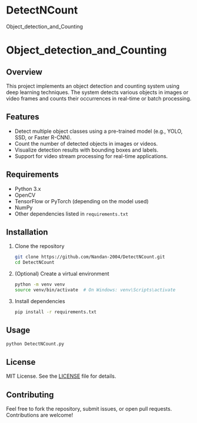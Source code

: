 # DetectNCount
Object_detection_and_Counting
# Object_detection_and_Counting

## Overview
This project implements an object detection and counting system using deep learning techniques. The system detects various objects in images or video frames and counts their occurrences in real-time or batch processing.

## Features
- Detect multiple object classes using a pre-trained model (e.g., YOLO, SSD, or Faster R-CNN).
- Count the number of detected objects in images or videos.
- Visualize detection results with bounding boxes and labels.
- Support for video stream processing for real-time applications.

## Requirements
- Python 3.x
- OpenCV
- TensorFlow or PyTorch (depending on the model used)
- NumPy
- Other dependencies listed in `requirements.txt`

## Installation
1. Clone the repository
   ```bash
   git clone https://github.com/Nandan-2004/DetectNCount.git
   cd DetectNCount
   ```
   
2. (Optional) Create a virtual environment
   ```bash
   python -m venv venv
   source venv/bin/activate  # On Windows: venv\Scripts\activate
   ```

3. Install dependencies
   ```bash
   pip install -r requirements.txt
   ```

## Usage
```bash
python DetectNCount.py
```

## License

MIT License. See the [LICENSE](LICENSE) file for details.

## Contributing

Feel free to fork the repository, submit issues, or open pull requests. Contributions are welcome!
